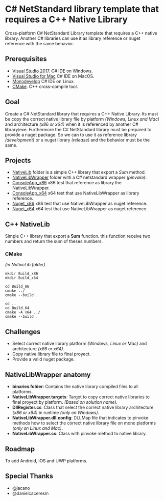 # C# NetStandard library template that requires a C++ Native Library
Cross-platform C# NetStandard Library template that requires a C++ native library. Another C# libraries can use it as library reference or nuget reference with the same behavior.

## Prerequisites

* [Visual Studio 2017](https://www.visualstudio.com/downloads). C# IDE on Windows.
* [Visual Studio for Mac](https://visualstudio.microsoft.com/es/vs/mac/) C# IDE on MacOS.
* [Monodevelop](https://www.monodevelop.com/) C# IDE on Linux.
* [CMake](https://www.cmake.org/download/). C++ cross-compile tool.

## Goal

Create a C# NetStandard library that requires a C++ Native Library. Its must be copy the correct native library file by platform *(Windows, Linux and Mac)* and architecture *(x86 or x64)*  when it is referenced by another C# library/exe. Furthermore the C# NetStandard library must be prepared to provide a nuget package. So we can to use it as reference library *(development)* or a nuget library *(release)* and the behavior must be the same.

## Projects

* [NativeLib](NativeLib/) folder is a simple C++ library that export a *Sum* method.
* [NativeLibWrapper](NativeLibWrapper/) folder with a C# netstandard wrapper *(pinvoke)*.
* [ConsoleApp_x86](ConsoleApp_x86) x86 test that reference as library the NativeLibWrapper.
* [ConsoleApp_x64](ConsoleApp_x64) x64 test that use NativeLibWrapper as library reference.
* [Nuget_x86](Nuget_x86) x86 test that use NativeLibWrapper as nuget reference.
* [Nuget_x64](Nuget_X64) x64 test that use NativeLibWrapper as nuget reference.

## C++ NativeLib

Simple C++ library that export a **Sum** function. this function receive two numbers and return the sum of theses numbers.

### CMake 
*(in NativeLib folder)*
```
mkdir Build_x86
mkdir Build_x64

cd Build_86
cmake ../
cmake --build .

cd ..
cd Build_64
cmake -A x64 ../
cmake --build .
```

## Challenges

* Select correct native library platform *(Windows, Linux or Mac)* and architecture *(x86 or x64)*.
* Copy native library file to final proyect.
* Provide a valid nuget package.

## NativeLibWrapper anatomy

* **binaries folder**: Contains the native library compiled files to all platforms.
* **NativeLibWrapper.targets**: Target to copy correct native libraries to final proyect by platform. *(Based on solution name)*.
* **DllRegister.cs**: Class that select the correct native library architecture *(x86 or x64)* in runtime *(only on Windows)*.
* **NativeLibWrapper.dll.config**: DLLMap file that indicates to pinvoke methods how to select the correct native library file on mono platforms *(only on Linux and Mac)*.
* **NativeLibWrapper.cs**: Class with pinvoke method to native library.

## Roadmap

To add Android, iOS and UWP platforms.

## Special Thanks
- @jacano
- @danielcaceresm